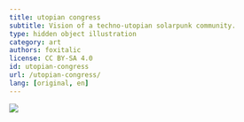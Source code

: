 ```yaml
---
title: utopian congress
subtitle: Vision of a techno-utopian solarpunk community.
type: hidden object illustration
category: art
authors: foxitalic
license: CC BY-SA 4.0
id: utopian-congress
url: /utopian-congress/
lang: [original, en]
---
```


<img src="/utopian-congress/wimmelbild.png" />
